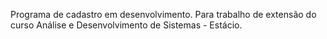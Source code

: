 Programa de cadastro em desenvolvimento.
Para trabalho de extensão do curso Análise e Desenvolvimento de Sistemas - Estácio.
